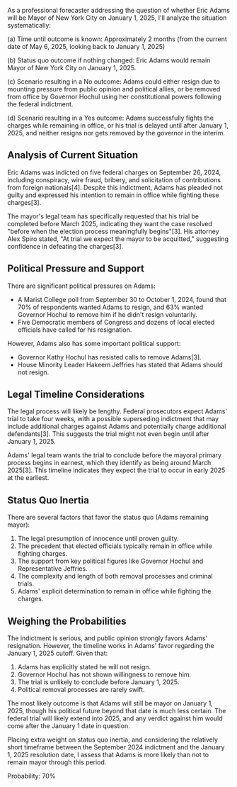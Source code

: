 As a professional forecaster addressing the question of whether Eric Adams will be Mayor of New York City on January 1, 2025, I'll analyze the situation systematically:

(a) Time until outcome is known: Approximately 2 months (from the current date of May 6, 2025, looking back to January 1, 2025)

(b) Status quo outcome if nothing changed: Eric Adams would remain Mayor of New York City on January 1, 2025.

(c) Scenario resulting in a No outcome: Adams could either resign due to mounting pressure from public opinion and political allies, or be removed from office by Governor Hochul using her constitutional powers following the federal indictment.

(d) Scenario resulting in a Yes outcome: Adams successfully fights the charges while remaining in office, or his trial is delayed until after January 1, 2025, and neither resigns nor gets removed by the governor in the interim.

## Analysis of Current Situation

Eric Adams was indicted on five federal charges on September 26, 2024, including conspiracy, wire fraud, bribery, and solicitation of contributions from foreign nationals[4]. Despite this indictment, Adams has pleaded not guilty and expressed his intention to remain in office while fighting these charges[3].

The mayor's legal team has specifically requested that his trial be completed before March 2025, indicating they want the case resolved "before when the election process meaningfully begins"[3]. His attorney Alex Spiro stated, "At trial we expect the mayor to be acquitted," suggesting confidence in defeating the charges[3].

## Political Pressure and Support

There are significant political pressures on Adams:
- A Marist College poll from September 30 to October 1, 2024, found that 70% of respondents wanted Adams to resign, and 63% wanted Governor Hochul to remove him if he didn't resign voluntarily.
- Five Democratic members of Congress and dozens of local elected officials have called for his resignation.

However, Adams also has some important political support:
- Governor Kathy Hochul has resisted calls to remove Adams[3].
- House Minority Leader Hakeem Jeffries has stated that Adams should not resign.

## Legal Timeline Considerations

The legal process will likely be lengthy. Federal prosecutors expect Adams' trial to take four weeks, with a possible superseding indictment that may include additional charges against Adams and potentially charge additional defendants[3]. This suggests the trial might not even begin until after January 1, 2025.

Adams' legal team wants the trial to conclude before the mayoral primary process begins in earnest, which they identify as being around March 2025[3]. This timeline indicates they expect the trial to occur in early 2025 at the earliest.

## Status Quo Inertia

There are several factors that favor the status quo (Adams remaining mayor):

1. The legal presumption of innocence until proven guilty.
2. The precedent that elected officials typically remain in office while fighting charges.
3. The support from key political figures like Governor Hochul and Representative Jeffries.
4. The complexity and length of both removal processes and criminal trials.
5. Adams' explicit determination to remain in office while fighting the charges.

## Weighing the Probabilities

The indictment is serious, and public opinion strongly favors Adams' resignation. However, the timeline works in Adams' favor regarding the January 1, 2025 cutoff. Given that:

1. Adams has explicitly stated he will not resign.
2. Governor Hochul has not shown willingness to remove him.
3. The trial is unlikely to conclude before January 1, 2025.
4. Political removal processes are rarely swift.

The most likely outcome is that Adams will still be mayor on January 1, 2025, though his political future beyond that date is much less certain. The federal trial will likely extend into 2025, and any verdict against him would come after the January 1 date in question.

Placing extra weight on status quo inertia, and considering the relatively short timeframe between the September 2024 indictment and the January 1, 2025 resolution date, I assess that Adams is more likely than not to remain mayor through this period.

Probability: 70%